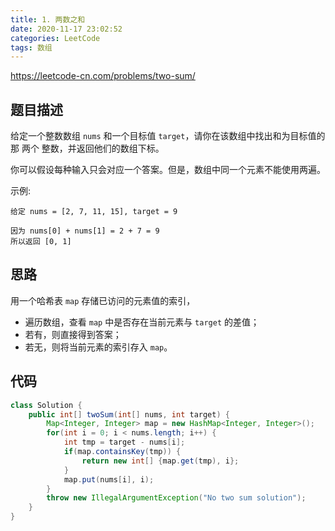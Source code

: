 ```yaml
---
title: 1. 两数之和
date: 2020-11-17 23:02:52
categories: LeetCode
tags: 数组
---
```




https://leetcode-cn.com/problems/two-sum/

<!--more-->



## 题目描述

给定一个整数数组 `nums` 和一个目标值 `target`，请你在该数组中找出和为目标值的那 两个 整数，并返回他们的数组下标。

你可以假设每种输入只会对应一个答案。但是，数组中同一个元素不能使用两遍。

 

示例:

```
给定 nums = [2, 7, 11, 15], target = 9

因为 nums[0] + nums[1] = 2 + 7 = 9
所以返回 [0, 1]
```



## 思路

用一个哈希表 `map` 存储已访问的元素值的索引，

* 遍历数组，查看 `map` 中是否存在当前元素与 `target` 的差值；
* 若有，则直接得到答案；
* 若无，则将当前元素的索引存入 `map`。



## 代码

```java
class Solution {
    public int[] twoSum(int[] nums, int target) {
        Map<Integer, Integer> map = new HashMap<Integer, Integer>();
        for(int i = 0; i < nums.length; i++) {
            int tmp = target - nums[i];
            if(map.containsKey(tmp)) {
                return new int[] {map.get(tmp), i};
            }
            map.put(nums[i], i);
        }
        throw new IllegalArgumentException("No two sum solution");
    }
}
```

